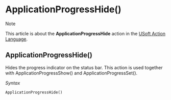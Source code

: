 # ApplicationProgressHide()



> [!NOTE]
> This article is about the **ApplicationProgressHide** action in the [USoft Action Language](/docs/Task%20flow/Action%20Language%20reference/USoft%20Action%20Language.md).

## **ApplicationProgressHide()**

Hides the progress indicator on the status bar. This action is used together with ApplicationProgressShow() and ApplicationProgressSet().

*Syntax*

```
ApplicationProgressHide()
```

 